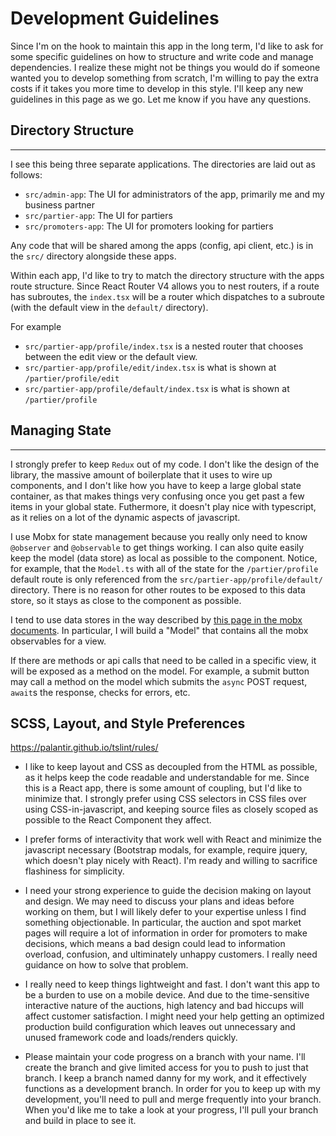 # Development Guidelines
Since I'm on the hook to maintain this app in the long term, I'd like to ask for some specific guidelines on how to structure and write code and manage dependencies. I realize these might not be things you would do if someone wanted you to develop something from scratch, I'm willing to pay the extra costs if it takes you more time to develop in this style. I'll keep any new guidelines in this page as we go. Let me know if you have any questions. 

## Directory Structure
----------------

I see this being three separate applications. The directories are laid out as follows:

* `src/admin-app`: The UI for administrators of the app, primarily me and my business partner
* `src/partier-app`: The UI for partiers
* `src/promoters-app`: The UI for promoters looking for partiers

Any code that will be shared among the apps (config, api client, etc.) is in the `src/` directory alongside these apps. 

Within each app, I'd like to try to match the directory structure with the apps route structure. Since React Router V4 allows you to nest routers, if a route has subroutes, the `index.tsx` will be a router which dispatches to a subroute (with the default view in the `default/` directory). 

For example
* `src/partier-app/profile/index.tsx` is a nested router that chooses between the edit view or the default view. 
* `src/partier-app/profile/edit/index.tsx` is what is shown at `/partier/profile/edit`
* `src/partier-app/profile/default/index.tsx` is what is shown at `/partier/profile`

## Managing State
----------------

I strongly prefer to keep `Redux` out of my code. I don't like the design of the library, the massive amount of boilerplate that it uses to wire up components, and I don't like how you have to keep a large global state container, as that makes things very confusing once you get past a few items in your global state. Futhermore, it doesn't play nice with typescript, as it relies on a lot of the dynamic aspects of javascript. 

I use Mobx for state management because you really only need to know `@observer` and `@observable` to get things working. I can also quite easily keep the model (data store) as local as possible to the component. Notice, for example, that the `Model.ts` with all of the state for the `/partier/profile` default route is only referenced from the `src/partier-app/profile/default/` directory. There is no reason for other routes to be exposed to this data store, so it stays as close to the component as possible.

I tend to use data stores in the way described by [this page in the mobx documents](https://mobx.js.org/best/store.html). In particular, I will build a "Model" that contains all the mobx observables for a view. 

If there are methods or api calls that need to be called in a specific view, it will be exposed as a method on the model. For example, a submit button may call a method on the model which submits the `async` POST request, `await`s the response, checks for errors, etc. 

## SCSS, Layout, and Style Preferences

https://palantir.github.io/tslint/rules/

* I like to keep layout and CSS as decoupled from the HTML as possible, as it helps keep the code readable and understandable for me. Since this is a React app, there is some amount of coupling, but I'd like to minimize that. I strongly prefer using CSS selectors in CSS files over using CSS-in-javascript, and keeping source files as closely scoped as possible to the React Component they affect.

* I prefer forms of interactivity that work well with React and minimize the javascript necessary (Bootstrap modals, for example, require jquery, which doesn't play nicely with React). I'm ready and willing to sacrifice flashiness for simplicity.

* I need your strong experience to guide the decision making on layout and design. We may need to discuss your plans and ideas before working on them, but I will likely defer to your expertise unless I find something objectionable.  In particular, the auction and spot market pages will require a lot of information in order for promoters to make decisions, which means a bad design could lead to information overload, confusion, and ultiminately unhappy customers. I really need guidance on how to solve that problem. 

* I really need to keep things lightweight and fast. I don't want this app to be a burden to use on a mobile device. And due to the time-sensitive interactive nature of the auctions, high latency and bad hiccups will affect customer satisfaction. I might need your help getting an optimized production build configuration which leaves out unnecessary and unused framework code and loads/renders quickly. 

* Please maintain your code progress on a branch with your name. I'll create the branch and give limited access for you to push to just that branch. I keep a branch named danny for my work, and it effectively functions as a development branch. In order for you to keep up with my development, you'll need to pull and merge frequently into your branch. When you'd like me to take a look at your progress, I'll pull your branch and build in place to see it. 
